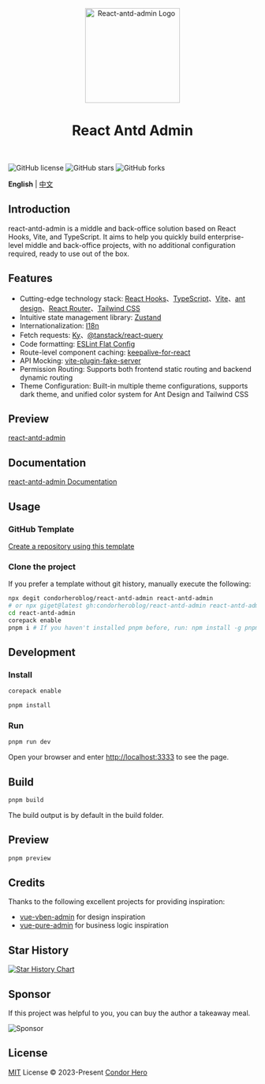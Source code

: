 <div align="center">
	<a href="https://github.com/condorheroblog/react-antd-admin/">
		<img alt="React-antd-admin Logo" width="192" src="https://github.com/user-attachments/assets/1de76309-4cf5-4e34-a32f-92c361bace2a">
	</a>
	<br />
	<h1>React Antd Admin</h1>
	<br />
</div>

![GitHub license](https://img.shields.io/github/license/condorheroblog/react-antd-admin?style=flat)
![GitHub stars](https://img.shields.io/github/stars/condorheroblog/react-antd-admin?color=fa6470&style=flat)
![GitHub forks](https://img.shields.io/github/forks/condorheroblog/react-antd-admin?style=flat)

**English** | [中文](./README.zh-CN.md)

## Introduction

react-antd-admin is a middle and back-office solution based on React Hooks, Vite, and TypeScript. It aims to help you quickly build enterprise-level middle and back-office projects, with no additional configuration required, ready to use out of the box.

## Features

- Cutting-edge technology stack: [React Hooks](https://react.dev/)、[TypeScript](https://www.typescriptlang.org/)、[Vite](https://vitejs.dev/)、[ant design](https://ant.design/)、[React Router](https://reactrouter.com/)、[Tailwind CSS](https://tailwindcss.com/docs/installation)
- Intuitive state management library: [Zustand](https://zustand-demo.pmnd.rs/)
- Internationalization: [I18n](https://react.i18next.com/)
- Fetch requests: [Ky](https://github.com/sindresorhus/ky)、[@tanstack/react-query](https://tanstack.com/query/latest/docs/framework/react/overview)
- Code formatting: [ESLint Flat Config](https://eslint.org/docs/latest/use/configure/configuration-files-new/)
- Route-level component caching: [keepalive-for-react](https://github.com/irychen/keepalive-for-react)
- API Mocking: [vite-plugin-fake-server](https://github.com/condorheroblog/vite-plugin-fake-server)
- Permission Routing: Supports both frontend static routing and backend dynamic routing
- Theme Configuration: Built-in multiple theme configurations, supports dark theme, and unified color system for Ant Design and Tailwind CSS

## Preview

[react-antd-admin](https://condorheroblog.github.io/react-antd-admin/)

## Documentation

[react-antd-admin Documentation](https://condorheroblog.github.io/react-antd-admin/docs/)

## Usage

### GitHub Template

[Create a repository using this template](https://github.com/new?template_name=react-antd-admin&template_owner=condorheroblog)

### Clone the project

If you prefer a template without git history, manually execute the following:

```bash
npx degit condorheroblog/react-antd-admin react-antd-admin
# or npx giget@latest gh:condorheroblog/react-antd-admin react-antd-admin
cd react-antd-admin
corepack enable
pnpm i # If you haven't installed pnpm before, run: npm install -g pnpm
```

## Development

### Install

```bash
corepack enable

pnpm install
```

### Run

```bash
pnpm run dev
```

Open your browser and enter [http://localhost:3333](http://localhost:3333) to see the page.

## Build

```bash
pnpm build
```

The build output is by default in the build folder.

## Preview

```bash
pnpm preview
```

## Credits

Thanks to the following excellent projects for providing inspiration:

- [vue-vben-admin](https://github.com/vbenjs/vue-vben-admin)  for design inspiration
- [vue-pure-admin](https://github.com/pure-admin/vue-pure-admin) for business logic inspiration

## Star History

[![Star History Chart](https://api.star-history.com/svg?repos=condorheroblog/react-antd-admin&type=Date)](https://star-history.com/#condorheroblog/react-antd-admin&Date)

## Sponsor

If this project was helpful to you, you can buy the author a takeaway meal.

![Sponsor](https://camo.githubusercontent.com/b61a54a08ff3a1392f191016d6c0d7537559bb4fa19ae1d27fadfd1de5796289/68747470733a2f2f636f6e646f726865726f626c6f672e6769746875622e696f2f72656163742d616e74642d61646d696e2f646f63732f73706f6e736f722e706e67)

## License

[MIT](https://github.com/condorheroblog/react-antd-admin/blob/main/LICENSE) License © 2023-Present [Condor Hero](https://github.com/condorheroblog)
